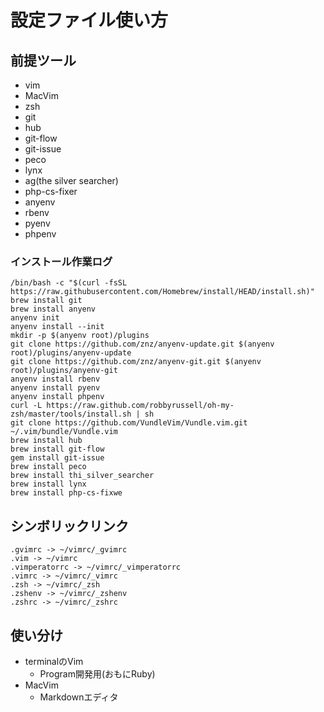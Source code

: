 # 設定ファイル使い方

## 前提ツール
- vim
- MacVim
- zsh
- git
- hub
- git-flow
- git-issue
- peco
- lynx
- ag(the silver searcher)
- php-cs-fixer
- anyenv
- rbenv
- pyenv
- phpenv

### インストール作業ログ
```
/bin/bash -c "$(curl -fsSL https://raw.githubusercontent.com/Homebrew/install/HEAD/install.sh)"
brew install git
brew install anyenv
anyenv init
anyenv install --init
mkdir -p $(anyenv root)/plugins
git clone https://github.com/znz/anyenv-update.git $(anyenv root)/plugins/anyenv-update
git clone https://github.com/znz/anyenv-git.git $(anyenv root)/plugins/anyenv-git
anyenv install rbenv
anyenv install pyenv
anyenv install phpenv
curl -L https://raw.github.com/robbyrussell/oh-my-zsh/master/tools/install.sh | sh
git clone https://github.com/VundleVim/Vundle.vim.git ~/.vim/bundle/Vundle.vim
brew install hub
brew install git-flow
gem install git-issue
brew install peco
brew install thi_silver_searcher
brew install lynx
brew install php-cs-fixwe
```

## シンボリックリンク
```
.gvimrc -> ~/vimrc/_gvimrc
.vim -> ~/vimrc
.vimperatorrc -> ~/vimrc/_vimperatorrc
.vimrc -> ~/vimrc/_vimrc
.zsh -> ~/vimrc/_zsh
.zshenv -> ~/vimrc/_zshenv
.zshrc -> ~/vimrc/_zshrc
```

## 使い分け
- terminalのVim
  - Program開発用(おもにRuby)
- MacVim
  - Markdownエディタ
